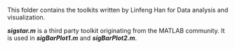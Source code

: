 This folder contains the toolkits written by Linfeng Han for Data analysis and visualization.

***sigstar.m*** is a third party toolkit originating from the MATLAB community. It is used in ***sigBarPlot1.m*** and ***sigBarPlot2.m***.
